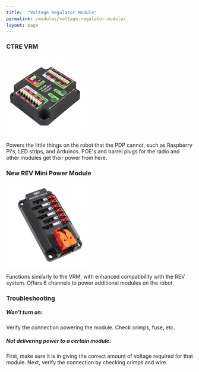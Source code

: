 ```yaml
---
title:  "Voltage Regulator Module"
permalink: /modules/voltage-regulator-module/
layout: page
---
```




### CTRE VRM
![VRM](/images/vrm.jpg)

Powers the little things on the robot that the PDP cannot, such as Raspberry Pi's, LED strips, and Arduinos. POE's and barrel plugs for the radio and other modules get their power from here.

### New REV Mini Power Module
![minipowermodule](/images/revminipower.jpg)

Functions similarly to the VRM, with enhanced compatibility with the REV system. Offers 6 channels to power additional modules on the robot.

### Troubleshooting

##### Won't turn on:

Verify the connection powering the module. Check crimps, fuse, etc.

##### Not delivering power to a certain module:

First, make sure it is in giving the correct amount of voltage required for that module. Next, verify the connection by checking crimps and wire.
